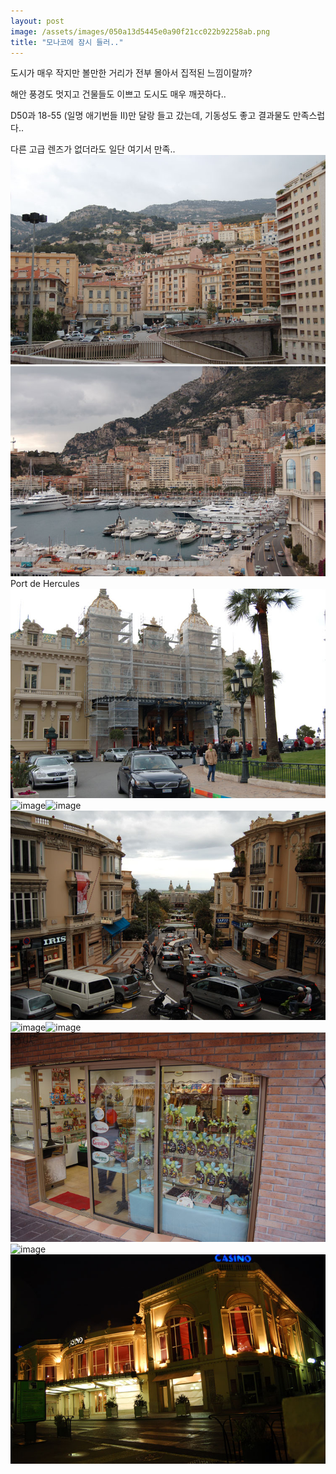 ```yaml
---
layout: post
image: /assets/images/050a13d5445e0a90f21cc022b92258ab.png
title: "모나코에 잠시 들러.."
---
```


도시가 매우 작지만 볼만한 거리가 전부 몰아서 집적된 느낌이랄까?

해안 풍경도 멋지고 건물들도 이쁘고 도시도 매우 깨끗하다..

D50과 18-55 (일명 애기번들 II)만 달랑 들고 갔는데, 기동성도 좋고 결과물도 만족스럽다..

다른 고급 렌즈가 없더라도 일단 여기서 만족..
![image](/assets/images/050a13d5445e0a90f21cc022b92258ab.png)
![image](/assets/images/fdfdc8ff103378d024872297ec076499.png)Port de Hercules
![image](/assets/images/48afe7fa790ac3d8ed7dd3e7680a137e.png)![image](ec9e4564fad9813ce882b6053e623bf3.png)![image](cafdb1a2f53fe1a061e0b8e8dd9c3442.png)
![image](/assets/images/2cebd75ee6a3986a784d1e67d1cc169f.png)![image](cb0051cf53e1f571b95f9dfb5f14b170.png)![image](a2e228595db839f5d87184b6c5ca5180.png)
![image](/assets/images/594fcb42871a06277333e7e8e81ba0a2.png)![image](795b6897c6549cbd99d09bf95bf865a3.png)
![image](/assets/images/09f52e6264b70a9c03f0ba6e73225fa0.png)


